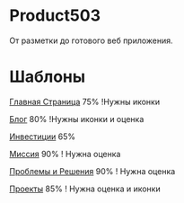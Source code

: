 # Product503
От разметки до готового веб приложения.

# Шаблоны

[Главная Страница](http://f8upd8.github.io/Product503/prototype/index.html) 75% !Нужны иконки

[Блог](http://f8upd8.github.io/Product503/prototype/blog.html) 80% !Нужны иконки и оценка

[Инвестиции](http://f8upd8.github.io/Product503/prototype/invest.html) 65%

[Миссия](http://f8upd8.github.io/Product503/prototype/mission.html) 90% ! Нужна оценка

[Проблемы и Решения](http://f8upd8.github.io/Product503/prototype/problem-and-solution.html) 90% ! Нужна оценка

[Проекты](http://f8upd8.github.io/Product503/prototype/projects.html) 85% ! Нужна оценка и иконки
